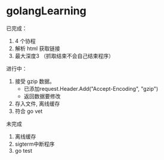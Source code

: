# golangLearning #

已完成：

1. 4 个协程
2. 解析 html 获取链接
3. 最大深度3 （抓取结束不会自己结束程序）

进行中：

1. 接受 gzip 数据。
    - 已添加request.Header.Add("Accept-Encoding", "gzip")
    - 返回数据要修改
2. 存入文件, 离线缓存
3. 符合 go vet

未完成

1. 离线缓存
2. sigterm中断程序
3. go test